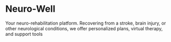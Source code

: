 # Neuro-Well
Your neuro-rehabilitation platform. Recovering from a stroke, brain injury, or other neurological conditions, we offer personalized plans, virtual therapy, and support tools
